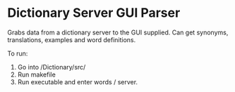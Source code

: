 # Dictionary Server GUI Parser
Grabs data from a dictionary server to the GUI supplied. Can get synonyms, translations, examples and word definitions.

To run:

1. Go into /Dictionary/src/
2. Run makefile
3. Run executable and enter words / server.


